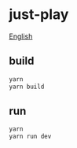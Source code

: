 # just-play

[English](./README.md)

## build
  
  ```bash
  yarn
  yarn build
  ```

## run
  
  ```bash
  yarn
  yarn run dev
  ```
